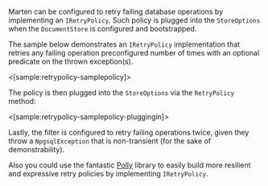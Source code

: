 <!--title: Retry Policies -->

Marten can be configured to retry failing database operations by implementing an `IRetryPolicy`. Such policy is plugged into the `StoreOptions` when the `DocumentStore` is configured and bootstrapped.

The sample below demonstrates an `IRetryPolicy` implementation that retries any failing operation preconfigured number of times with an optional predicate on the thrown exception(s).

<[sample:retrypolicy-samplepolicy]>

The policy is then plugged into the `StoreOptions` via the `RetryPolicy` method:

<[sample:retrypolicy-samplepolicy-pluggingin]>

Lastly, the filter is configured to retry failing operations twice, given they throw a `NpgsqlException` that is non-transient (for the sake of demonstrability).

Also you could use the fantastic [Polly](https://www.nuget.org/packages/polly) library to easily build more resilient and expressive retry policies by implementing `IRetryPolicy`.
